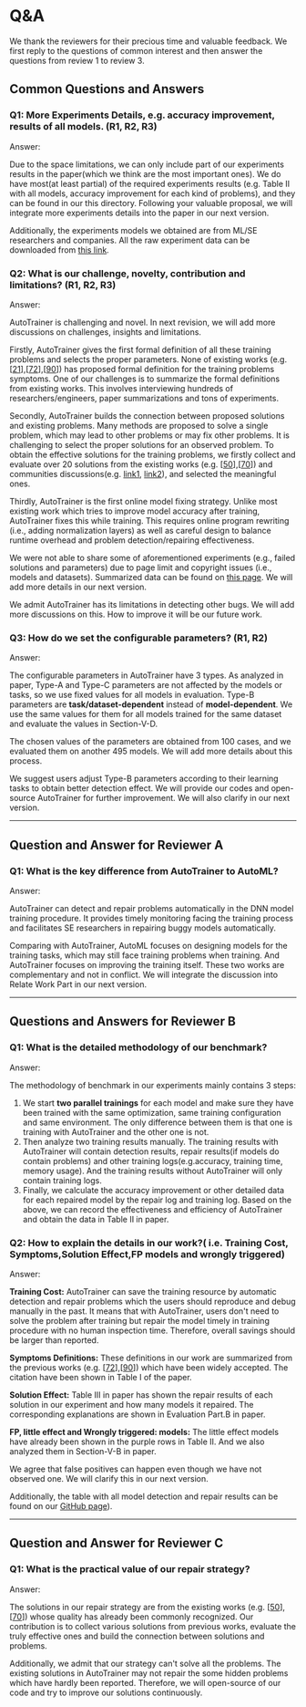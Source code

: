 # Q&A

We thank the reviewers for their precious time and valuable feedback. We first reply to the questions of common interest and then answer the questions from review 1 to review 3. 

## Common Questions and Answers

###  **Q1: More Experiments Details, e.g. accuracy improvement, results of all models. (R1, R2, R3)**

Answer:

Due to the space limitations, we can only include part of our experiments results in the paper(which we think are the most important ones). We do have most(at least partial) of the required experiments results (e.g. Table II with all models, accuracy improvement for each kind of problems), and they can be found in our this directory. Following your valuable proposal, we will integrate more experiments details into the paper in our next version.

Additionally, the experiments models we obtained are from ML/SE researchers and companies. All the raw experiment data can be downloaded from [this link](https://drive.google.com/file/d/1AnzEwQZtKXAXA6jo4xGdhRLuAjnUFMLd/view?usp=sharing).



###  **Q2: What is our challenge, novelty, contribution and limitations? (R1, R2, R3)**

Answer:

AutoTrainer is challenging and novel. In next revision, we will add more discussions on challenges, insights and limitations.

Firstly, AutoTrainer gives the first formal definition of all these training problems and selects the proper parameters. None of existing works (e.g. [[21]],[[72]],[[90]]) has proposed formal definition for the training problems symptoms. One of our challenges is to summarize the formal definitions from existing works. This involves interviewing hundreds of researchers/engineers, paper summarizations and tons of experiments.

Secondly, AutoTrainer builds the connection between proposed solutions and existing problems. Many methods are proposed to solve a single problem, which may lead to other problems or may fix other problems. It is challenging to select the proper solutions for an observed problem. To obtain the effective solutions for the training problems, we firstly collect and evaluate over 20 solutions from the existing works (e.g. [[50]],[[70]]) and communities discussions(e.g. [link1](https://stackoverflow.com/questions/46270122/avoiding-vanishing-gradient-in-deep-neural-networks), [link2](https://stackoverflow.com/questions/43436966/gradient-exploding-when-using-rmsprop)), and selected the meaningful ones.

Thirdly, AutoTrainer is the first online model fixing strategy. Unlike most existing work which tries to improve model accuracy after training, AutoTrainer fixes this while training. This requires online program rewriting (i.e., adding normalization layers) as well as careful design to balance runtime overhead and problem detection/repairing effectiveness.

We were not able to share some of aforementioned experiments (e.g., failed solutions and parameters) due to page limit and copyright issues (i.e., models and datasets). Summarized data can be found on [this page](./README.md). We will add more details in our next version.

We admit AutoTrainer has its limitations in detecting other bugs. We will add more discussions on this. How to improve it will be our future work.

###  **Q3: How do we set the configurable parameters? (R1, R2)** 

Answer:

The configurable parameters in AutoTrainer have 3 types. As analyzed in paper, Type-A and Type-C parameters are not affected by the models or tasks, so we use fixed values for all models in evaluation. Type-B parameters are **task/dataset-dependent** instead of **model-dependent**. We use the same values for them for all models trained for the same dataset and evaluate the values in Section-V-D.

The chosen values of the parameters are obtained from 100 cases, and we evaluated them on another 495 models. We will add more details about this process. 

We suggest users adjust Type-B parameters according to their learning tasks to obtain better detection effect. We will provide our codes and open-source AutoTrainer for further improvement. We will also clarify in our next version.

---

## Question and Answer for Reviewer A

###  **Q1: What is the key difference from AutoTrainer to AutoML?** 

Answer:

AutoTrainer can detect and repair problems automatically in the DNN model training procedure. It provides timely monitoring facing the training process and facilitates SE researchers in repairing buggy models automatically.

Comparing with AutoTrainer, AutoML focuses on designing models for the training tasks, which may still face training problems when training. And AutoTrainer focuses on improving the training itself. These two works are complementary and not in conflict. We will integrate the discussion into Relate Work Part in our next version.

---
## Questions and Answers for Reviewer B

###  **Q1: What is the detailed methodology of our benchmark?**

Answer:

The methodology of benchmark in our experiments mainly contains 3 steps:

1. We start **two parallel trainings** for each model and make sure they have been trained with the same optimization, same training configuration and same environment. The only difference between them is that one is training with AutoTrainer and the other one is not.
2. Then analyze two training results manually. The training results with AutoTrainer will contain detection results, repair results(if models do contain problems) and other training logs(e.g.accuracy, training time, memory usage). And the training results without AutoTrainer will only contain training logs.
3. Finally, we calculate the accuracy improvement or other detailed data for each repaired model by the repair log and training log. Based on the above, we can record the effectiveness and efficiency of AutoTrainer and obtain the data in Table II in paper.


###  **Q2: How to explain the details in our work?( i.e. Training Cost, Symptoms,Solution Effect,FP models and wrongly triggered)**

Answer:

**Training Cost:**
AutoTrainer can save the training resource by automatic detection and repair problems which the users should reproduce and debug manually in the past. It means that with AutoTrainer, users don't need to solve the problem after training but repair the model timely in training procedure with no human inspection time. Therefore, overall savings should be larger than reported.

**Symptoms Definitions:**
These definitions in our work are summarized from the previous works (e.g. [[72]],[[90]]) which have been widely accepted. The citation have been shown in Table I of the paper.

**Solution Effect:**
Table III in paper has shown the repair results of each solution in our experiment and how many models it repaired. The corresponding explanations are shown in Evaluation Part.B in paper.

**FP, little effect and Wrongly triggered: models:**
The little effect models have already been shown in the purple rows in Table II. And we also analyzed them in Section-V-B in paper.

We agree that false positives can happen even though we have not observed one. We will clarify this in our next version.

Additionally, the table with all model detection and repair results can be found on our [GitHub page](./All_models_detail.tsv)).

---
## Question and Answer for Reviewer C

###  **Q1: What is the practical value of our repair strategy?**

Answer:

The solutions in our repair strategy are from the existing works (e.g. [[50]],[[70]]) whose quality has already been commonly recognized. Our contribution is to collect various solutions from previous works, evaluate the truly effective ones and build the connection between solutions and problems.

Additionally, we admit that our strategy can't solve all the problems. The existing solutions in AutoTrainer may not repair the some hidden problems which have hardly been reported. Therefore, we will open-source of our code and try to improve our solutions continuously.

[21]:https://arxiv.org/abs/2005.06195
[50]:https://arxiv.org/abs/1502.03167
[70]:https://arxiv.org/abs/1804.07612
[72]:https://arxiv.org/abs/1805.10369
[90]:https://arxiv.org/abs/1412.6558